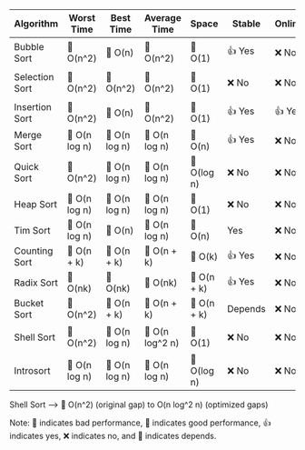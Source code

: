 | Algorithm       | Worst Time        | Best Time          | Average Time      | Space       | Stable     | Online    | In-Place    | Adaptive     |
|-----------------|-------------------|--------------------|-------------------|-------------|------------|-----------|-------------|--------------|
| Bubble Sort     | 🔴 O(n^2)         | 🔵 O(n)           | 🔴 O(n^2)         | 🔵 O(1)     | 👍 Yes    | ❌ No     | 👍 Yes      | 👍 Yes      |
| Selection Sort  | 🔴 O(n^2)         | 🔴 O(n^2)         | 🔴 O(n^2)         | 🔵 O(1)     | ❌ No     | ❌ No     | 👍 Yes      | ❌ No       |
| Insertion Sort  | 🔴 O(n^2)         | 🔴 O(n)           | 🔴 O(n^2)         | 🔵 O(1)     | 👍 Yes    | 👍 Yes    | 👍 Yes      | 👍 Yes      |
| Merge Sort      | 🔵 O(n log n)     | 🔵 O(n log n)     | 🔵 O(n log n)     | 🔴 O(n)     | 👍 Yes    | ❌ No     | ❌ No       | ❌ No       |
| Quick Sort      | 🔴 O(n^2)         | 🔵 O(n log n)     | 🔵 O(n log n)     | 🔵 O(log n) | ❌ No     | ❌ No     | 👍 Yes      | ❌ No       |
| Heap Sort       | 🔵 O(n log n)     | 🔵 O(n log n)     | 🔵 O(n log n)     | 🔵 O(1)     | ❌ No     | ❌ No     | Yes         | ❌ No       |
| Tim Sort        | 🔵 O(n log n)     | 🔴 O(n)           | 🔵 O(n log n)     | 🔴 O(n)     | Yes       | ❌ No     | ❌ No       | 👍 Yes      |
| Counting Sort   | 🔵 O(n + k)       | 🔵 O(n + k)       | 🔵 O(n + k)       | 🔴 O(k)     | 👍 Yes    | ❌ No     | ❌ No       | ❌ No       |
| Radix Sort      | 🔵 O(nk)          | 🔵 O(nk)          | 🔵 O(nk)          | 🔴 O(n + k) | 👍 Yes    | ❌ No     | ❌ No       | ❌ No       |
| Bucket Sort     | 🔴 O(n^2)         | 🔵 O(n + k)       | 🔵 O(n + k)       | 🔴 O(n + k) | Depends   | ❌ No      | ❌ No      | ❌ No       |
| Shell Sort      | 🔴 O(n^2)         | 🔵 O(n log n)     | 🔵 O(n log^2 n)   | 🔵 O(1)     | ❌ No     | ❌ No     | 👍 Yes      | 👍 Yes      |
| Introsort       | 🔵 O(n log n)     | 🔵 O(n log n)     | 🔵 O(n log n)     | 🔵 O(log n) | ❌ No     | ❌ No     | 👍 Yes      | ❌ No       |


Shell Sort --> 🔴 O(n^2) (original gap) to O(n log^2 n) (optimized gaps) 


Note: 🔴 indicates bad performance, 🔵 indicates good performance, 👍 indicates yes, ❌ indicates no, and 🤔 indicates depends.


